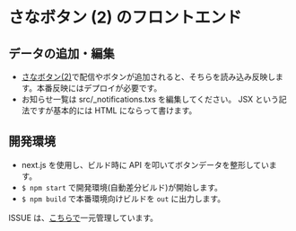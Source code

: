 # さなボタン (2) のフロントエンド

## データの追加・編集

- [さなボタン(2)](https://github.com/sanabutton/sanabutton.github.io)で配信やボタンが追加されると、そちらを読み込み反映します。本番反映にはデプロイが必要です。
- お知らせ一覧は src/_notifications.txs を編集してください。 JSX という記法ですが基本的には HTML にならって書けます。

## 開発環境

- next.js を使用し、ビルド時に API を叩いてボタンデータを整形しています。
- `$ npm start` で開発環境(自動差分ビルド)が開始します。
- `$ npm build` で本番環境向けビルドを `out` に出力します。

ISSUE は、[こちらで](https://github.com/sanabutton/sanabutton.github.io/issues)一元管理しています。

